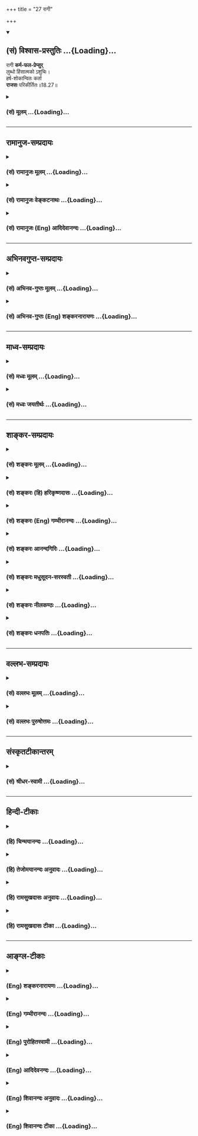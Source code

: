 +++
title = "27 रागी"

+++
<div class="js_include" newlevelforh1="2" title="(सं) विश्वास-प्रस्तुतिः" unfilled url="/mahAbhAratam/vyAsaH/shlokashaH/06-bhIShma-parva/03-bhagavad-gItA-parva/saMskRtam/vishvAsa-prastutiH/18_moxa-saMnyAsa-yogaH/27_rAgI.md">
<details open><summary><h2>(सं) विश्वास-प्रस्तुतिः ...{Loading}...</h2></summary>

रागी **कर्म-फल-प्रेप्सुर्**  
लुब्धो हिंसात्मको ऽशुचिः।  
हर्ष-शोकान्वितः कर्ता  
**राजसः** परिकीर्तितः॥18.27॥
</details>
</div>
<div class="js_include collapsed" newlevelforh1="3" title="(सं) मूलम्" unfilled url="/mahAbhAratam/vyAsaH/shlokashaH/06-bhIShma-parva/03-bhagavad-gItA-parva/saMskRtam/mUlam/18_moxa-saMnyAsa-yogaH/27_rAgI.md">
<details><summary><h3>(सं) मूलम् ...{Loading}...</h3></summary>

रागी कर्मफलप्रेप्सुर्लुब्धो हिंसात्मकोऽशुचिः।  
हर्षशोकान्वितः कर्ता राजसः परिकीर्तितः।।18.27।।
</details>
</div>


_________________
## रामानुज-सम्प्रदायः
<div class="js_include collapsed" newlevelforh1="3" title="(सं) रामानुजः मूलम्" unfilled url="/mahAbhAratam/vyAsaH/shlokashaH/06-bhIShma-parva/03-bhagavad-gItA-parva/saMskRtam/rAmAnujaH/mUlam/18_moxa-saMnyAsa-yogaH/27_rAgI.md">
<details><summary><h3>(सं) रामानुजः मूलम् ...{Loading}...</h3></summary>

।।18.27।।**रागी** यशोऽर्थी; **कर्मफलप्रेप्सुः** कर्मफलाथीं; **लुब्धः**
कर्मापेक्षितद्रव्यव्ययस्वभावरहितः **हिंसात्मकः** परान् पीडयित्वा तैः
कर्म कुर्वाणः; **अशुचिः** कर्मापेक्षितशुद्धिरहितः; **हर्षशोकान्वितः**
युद्धादौ कर्मणि जयादिसिद्ध्यसिद्ध्योः हर्षशोकान्वितः **कर्ता राजसः
परिकीर्तितः।**

</details>
</div>
<div class="js_include collapsed" newlevelforh1="3" title="(सं) रामानुजः वेङ्कटनाथः" unfilled url="/mahAbhAratam/vyAsaH/shlokashaH/06-bhIShma-parva/03-bhagavad-gItA-parva/saMskRtam/rAmAnujaH/venkaTanAthaH/18_moxa-saMnyAsa-yogaH/27_rAgI.md">
<details><summary><h3>(सं) रामानुजः वेङ्कटनाथः ...{Loading}...</h3></summary>

  
  
।।18.27।। कर्मफलप्रेप्सुः इत्यनेनानुश्रविकस्वर्गादिफलार्थी
त्वस्याभिधानात्रागी इत्यानुषङ्गिकदृष्टफलसङ्गविवक्षामाहयशोर्थीति।
अपात्रव्ययादिराहित्यस्य गुणत्वात्कर्मापेक्षितेति विशेषितम्। काममात्मानं
भार्यां पुत्रं वोपरुन्ध्यान्न त्वेव दासकर्मकरम् \[आ.ध.2।4।9।11\]
इत्याद्युक्तविपरीतस्वभावताऽत्र हिंसात्मकशब्देन
विवक्षितेत्याहपरान्पीडयित्वेति। कर्तृत्वोपयोगायतैः कर्म कुर्वाण इति
फलितोक्तिः। एवंकर्मापेक्षितशुद्धिरहित इत्यपि न हि
दर्शनस्पर्शनादियोग्यशुचित्वमात्रेण कर्मण्यतानिष्पत्तिरिति भावः।  
  

</details>
</div>
<div class="js_include collapsed" newlevelforh1="3" title="(सं) रामानुजः (Eng) आदिदेवानन्दः" unfilled url="/mahAbhAratam/vyAsaH/shlokashaH/06-bhIShma-parva/03-bhagavad-gItA-parva/saMskRtam/rAmAnujaH/english/AdidevAnandaH/18_moxa-saMnyAsa-yogaH/27_rAgI.md">
<details><summary><h3>(सं) रामानुजः (Eng) आदिदेवानन्दः ...{Loading}...</h3></summary>

18.27 The 'passionate' doer is one who aspires for fame; 'who seeks the fruits of his acts' is one who longs for the fruits of his acts; the
'greedy' is he who does not spend the wealth reired for the act; the
'harmful' is one, who while acting, hurts others; the 'impure', is one who lacks the purity reired for the act; who is moved by 'delight and grief' in war etc., is one who is elated or depressed by success or failure in victory (or the opposite) - a doer who fulfils these conditions is declared to be Rajasika.

</details>
</div>


_________________
## अभिनवगुप्त-सम्प्रदायः
<div class="js_include collapsed" newlevelforh1="3" title="(सं) अभिनव-गुप्तः मूलम्" unfilled url="/mahAbhAratam/vyAsaH/shlokashaH/06-bhIShma-parva/03-bhagavad-gItA-parva/saMskRtam/abhinava-guptaH/mUlam/18_moxa-saMnyAsa-yogaH/27_rAgI.md">
<details><summary><h3>(सं) अभिनव-गुप्तः मूलम् ...{Loading}...</h3></summary>

।।18.26 -- 18.28।। मुक्तसङ्ग इत्यादि तामस उच्यते इत्यन्तम्। अहं कर्ता इति
न वदन्; तच्छीलः; तद्धर्मा +++(N तद्धर्मः )+++ ; तत्साधुकारी वा यो न +++(S न यो
भवति ;N;K omit न )+++ भवति इति अनहंवादी इति। अनेन णिनिना
व्यवहारमात्रसंवृत्तिवशेन योगिनोऽपि अहं करोमि इति वचो न निषिद्धम्।
,हर्षशोकान्वितः; सिद्ध्यसिद्ध्योः। निकृतिः नैर्घृण्यम्।

</details>
</div>
<div class="js_include collapsed" newlevelforh1="3" title="(सं) अभिनव-गुप्तः (Eng) शङ्करनारायणः" unfilled url="/mahAbhAratam/vyAsaH/shlokashaH/06-bhIShma-parva/03-bhagavad-gItA-parva/saMskRtam/abhinava-guptaH/english/shankaranArAyaNaH/18_moxa-saMnyAsa-yogaH/27_rAgI.md">
<details><summary><h3>(सं) अभिनव-गुप्तः (Eng) शङ्करनारायणः ...{Loading}...</h3></summary>

18.27 See Comment under 18.28

</details>
</div>


_________________
## माध्व-सम्प्रदायः
<div class="js_include collapsed" newlevelforh1="3" title="(सं) मध्वः मूलम्" unfilled url="/mahAbhAratam/vyAsaH/shlokashaH/06-bhIShma-parva/03-bhagavad-gItA-parva/saMskRtam/madhvaH/mUlam/18_moxa-saMnyAsa-yogaH/27_rAgI.md">
<details><summary><h3>(सं) मध्वः मूलम् ...{Loading}...</h3></summary>

।।18.27।। Sri Madhvacharya did not comment on this sloka.

</details>
</div>
<div class="js_include collapsed" newlevelforh1="3" title="(सं) मध्वः जयतीर्थः" unfilled url="/mahAbhAratam/vyAsaH/shlokashaH/06-bhIShma-parva/03-bhagavad-gItA-parva/saMskRtam/madhvaH/jayatIrthaH/18_moxa-saMnyAsa-yogaH/27_rAgI.md">
<details><summary><h3>(सं) मध्वः जयतीर्थः ...{Loading}...</h3></summary>

।।18.27।। Sri Jayatirtha did not comment on this sloka.

</details>
</div>


_________________
## शाङ्कर-सम्प्रदायः
<div class="js_include collapsed" newlevelforh1="3" title="(सं) शङ्करः मूलम्" unfilled url="/mahAbhAratam/vyAsaH/shlokashaH/06-bhIShma-parva/03-bhagavad-gItA-parva/saMskRtam/shankaraH/mUlam/18_moxa-saMnyAsa-yogaH/27_rAgI.md">
<details><summary><h3>(सं) शङ्करः मूलम् ...{Loading}...</h3></summary>

।।18.27।। --,**रागी** रागः अस्य अस्तीति रागी; **कर्मफलप्रेप्सुः**
कर्मफलार्थी इत्यर्थः; **लुब्धः** परद्रव्येषु संजाततृष्णः; तीर्थादौ च
स्वद्रव्यापरित्यागी वा; **हिंसात्मकः** परपीडाकरस्वभावः; **अशुचिः**
बाह्याभ्यन्तरशौचवर्जितः; **हर्षशोकान्वितः** इष्टप्राप्तौ हर्षः
अनिष्टप्राप्तौ इष्टवियोगे च शोकः ताभ्यां हर्षशोकाभ्याम् अन्वितः
संयुक्तः; तस्यैव च कर्मणः संपत्तिविपत्तिभ्यां हर्षशोकौ स्याताम्; ताभ्यां
संयुक्तो यः **कर्ता सः राजसः परिकीर्तितः**।।

</details>
</div>
<div class="js_include collapsed" newlevelforh1="3" title="(सं) शङ्करः (हि) हरिकृष्णदासः" unfilled url="/mahAbhAratam/vyAsaH/shlokashaH/06-bhIShma-parva/03-bhagavad-gItA-parva/saMskRtam/shankaraH/hindI/harikRShNadAsaH/18_moxa-saMnyAsa-yogaH/27_rAgI.md">
<details><summary><h3>(सं) शङ्करः (हि) हरिकृष्णदासः ...{Loading}...</h3></summary>

।।18.27।। जो कर्ता रागी है -- जिसमें राग यानी आसक्ति विद्यमान है; जो
कर्मफलको चाहनेवाला है -- कर्मफलकी इच्छा रखता है; जो लोभी यानी दूसरोंके
धनमें तृष्णा रखनेवाला है और तीर्थादि ( उपर्युक्त देशकाल ) में भी अपने
धनको खर्च करनेवाला नहीं है। तथा जो हिंसात्मक -- दूसरोंको कष्ट पहुँचानेके
स्वभाववाला; अशुचि -- बाहरी और भीतरी दोनों प्रकारका शुद्धिसे रहित और
हर्षशोकसे लिप्त यानी इष्ट पदार्थकी प्राप्तिमें हर्ष एवं अनिष्टकी
प्राप्ति और इष्टके वियोगमें होनेवाला शोक -- इन दोनों प्रकारके भावोंसे
युक्त है; -- ऐसे पुरुषको ही कर्मोंकी सिद्धिअसिद्धिमें हर्षशोक हुआ करते
हैं; अतः जो कर्ता उन दोनोंसे युक्त है; वह राजस कहा जाता है।

</details>
</div>
<div class="js_include collapsed" newlevelforh1="3" title="(सं) शङ्करः (Eng) गम्भीरानन्दः" unfilled url="/mahAbhAratam/vyAsaH/shlokashaH/06-bhIShma-parva/03-bhagavad-gItA-parva/saMskRtam/shankaraH/english/gambhIrAnandaH/18_moxa-saMnyAsa-yogaH/27_rAgI.md">
<details><summary><h3>(सं) शङ्करः (Eng) गम्भीरानन्दः ...{Loading}...</h3></summary>

18.27 Karta, the agent; ragi, who has attachment; karma-phala-prepsuh,
who is desirous of the results of actions; lubdhah, covetous, greedy for
other's property, and does not part with his own (when) at holy places;
himsatmakah, cruel by nature, having a nature that cuases pain to
others; asucih, unclean, devoid of internal and external cleanliness;
and harsa-soka-anvitah, subject to joy and sorrow, affected by these
two, joy and sorrow-joy at the acisition of desired objects, sorrow at
getting undesired objects and losing coverted objects; and elation and
dejection may occur to that very person from his actions being aided or
hindered; one who is subject to those-; parikirtitah, is declared to be;
rajasah, possessed of rajas.

</details>
</div>
<div class="js_include collapsed" newlevelforh1="3" title="(सं) शङ्करः आनन्दगिरिः" unfilled url="/mahAbhAratam/vyAsaH/shlokashaH/06-bhIShma-parva/03-bhagavad-gItA-parva/saMskRtam/shankaraH/AnandagiriH/18_moxa-saMnyAsa-yogaH/27_rAgI.md">
<details><summary><h3>(सं) शङ्करः आनन्दगिरिः ...{Loading}...</h3></summary>

।।18.27।। राजसं कर्तारं कथयति -- **रागीति।** कर्मविषयो रागः;
कर्मफलप्रेप्सुरिति फलरागस्य पृथक्कथनात्। स्वाभिप्रायाप्रकटीकरणपूर्वकं
परपीडनं परविच्छेदनं तेन स्वार्थपर इत्यर्थः।

</details>
</div>
<div class="js_include collapsed" newlevelforh1="3" title="(सं) शङ्करः मधुसूदन-सरस्वती" unfilled url="/mahAbhAratam/vyAsaH/shlokashaH/06-bhIShma-parva/03-bhagavad-gItA-parva/saMskRtam/shankaraH/madhusUdana-sarasvatI/18_moxa-saMnyAsa-yogaH/27_rAgI.md">
<details><summary><h3>(सं) शङ्करः मधुसूदन-सरस्वती ...{Loading}...</h3></summary>

।।18.27।। रागी कामाद्याकुलचित्तः; अतएव कर्मफलप्रेप्सुः कर्मफलार्थी;
लुब्धः परद्रव्याभिलाषी धर्मार्थं स्वद्रव्यत्यागासमर्थश्च;
स्वाभिप्रायप्रकटनेन परवृत्तिच्छेदनं हिंसा तदात्मकस्तत्स्वभावः
स्वाभिप्रायाप्रकटने तु नैष्कृतिक इति भेदः; अशुचिः शास्त्रोक्तशौचहीनः;
सिद्ध्यसिद्ध्योः कर्मफलस्य हर्षशोकान्वितः कर्ता राजसः परिकीर्तितः।

</details>
</div>
<div class="js_include collapsed" newlevelforh1="3" title="(सं) शङ्करः नीलकण्ठः" unfilled url="/mahAbhAratam/vyAsaH/shlokashaH/06-bhIShma-parva/03-bhagavad-gItA-parva/saMskRtam/shankaraH/nIlakaNThaH/18_moxa-saMnyAsa-yogaH/27_rAgI.md">
<details><summary><h3>(सं) शङ्करः नीलकण्ठः ...{Loading}...</h3></summary>

।।18.27।। रागी विषयलोलुपः। अतएव कर्मणः फलं प्रेप्सतीति कर्मफलप्रेप्सुः।
लुब्धः परद्रव्यादौ संजाततृष्णस्तीर्थादौ वा द्रव्यापरित्यागी। हिंसात्मकः
परपीडाकरस्वभावः। अशुचिर्बाह्यान्तःशौचवर्जित इष्टानिष्टप्राप्तौ
हर्षशोकान्वितश्च यः कर्ता स राजसः परिकीर्तितः।

</details>
</div>
<div class="js_include collapsed" newlevelforh1="3" title="(सं) शङ्करः धनपतिः" unfilled url="/mahAbhAratam/vyAsaH/shlokashaH/06-bhIShma-parva/03-bhagavad-gItA-parva/saMskRtam/shankaraH/dhanapatiH/18_moxa-saMnyAsa-yogaH/27_rAgI.md">
<details><summary><h3>(सं) शङ्करः धनपतिः ...{Loading}...</h3></summary>

।।18.27।। सात्त्विककर्तारमुदाहृत्य राजसं तमाह -- रागी रागवान्
कर्मफलप्रेप्सुः कर्मफलपशुस्वर्गाद्यर्थी; लुब्धः परद्रव्येषु संजाततृष्णः
तीर्थादौ स्वद्रव्यापरित्यागी च; हिंसात्मकः वृत्तिच्छेदादिना
परपीडाकरस्वभावः; अशुचिर्बाह्यान्तःशौचवर्जितः इष्टप्राप्तावनिष्टवियोगे च
हर्षः अनिष्टप्राप्ताविष्टवियोगे च शोकः ताभ्यां हर्षशोकाभ्यामन्वितो
युक्तः; तस्यैव कर्मणः संपत्तिविपत्त्योर्जाताभ्यां हर्षशोकाभ्यामन्वित
इतिवा एवंविधो यः कर्ता स राजसः परिकीर्तितः।

</details>
</div>


_________________
## वल्लभ-सम्प्रदायः
<div class="js_include collapsed" newlevelforh1="3" title="(सं) वल्लभः मूलम्" unfilled url="/mahAbhAratam/vyAsaH/shlokashaH/06-bhIShma-parva/03-bhagavad-gItA-parva/saMskRtam/vallabhaH/mUlam/18_moxa-saMnyAsa-yogaH/27_rAgI.md">
<details><summary><h3>(सं) वल्लभः मूलम् ...{Loading}...</h3></summary>

।।18.27।। रागीति। कर्मफलप्रेप्सुस्तादृशः कोऽपि लुब्धो हिंसात्मकः कर्ता न
तत्फलं राज्यस्वर्गादि लभते किन्तु हर्षशोकौ ताभ्यामन्वित इति राजसः।

</details>
</div>
<div class="js_include collapsed" newlevelforh1="3" title="(सं) वल्लभः पुरुषोत्तमः" unfilled url="/mahAbhAratam/vyAsaH/shlokashaH/06-bhIShma-parva/03-bhagavad-gItA-parva/saMskRtam/vallabhaH/puruShottamaH/18_moxa-saMnyAsa-yogaH/27_rAgI.md">
<details><summary><h3>(सं) वल्लभः पुरुषोत्तमः ...{Loading}...</h3></summary>

  
  
।।18.27।। राजसमाह -- रागीति। रागी स्वसम्बन्धित्वज्ञानभ्रमेण
तदर्थप्रयत्नेन लौकिकासक्तः; कर्मफलप्रेप्सुः कर्मफलाभिलाषप्रवृत्तिमान्;
लुब्धः बहुफलाल्पकर्मश्रुतप्रामाण्यविधृतसर्वाभिलाषप्रवृत्तः; हिंसात्मकः
परपीडनस्वभावः; अशुचिः स्नानाचमनादिशौचविहीनः; हर्षशोकान्वितः फलसिद्धौ
हर्षः असिद्धौ शोकस्ताभ्यामन्वितः; एतादृशः कर्त्ता राजसः विक्षिप्तस्वभावः
परिकीर्तितः।  
  

</details>
</div>


_________________
## संस्कृतटीकान्तरम्
<div class="js_include collapsed" newlevelforh1="3" title="(सं) श्रीधर-स्वामी" unfilled url="/mahAbhAratam/vyAsaH/shlokashaH/06-bhIShma-parva/03-bhagavad-gItA-parva/saMskRtam/shrIdhara-svAmI/18_moxa-saMnyAsa-yogaH/27_rAgI.md">
<details><summary><h3>(सं) श्रीधर-स्वामी ...{Loading}...</h3></summary>

।।18.27।। राजसं कर्तारमाह **-- रागीति।** रागी पुत्रादिप्रीतिमान्;
कर्मफलप्रेप्सुः कर्मफलकामी; लुब्धः परस्वाभिलाषी; हिंसात्मको मारकस्वभावः;
अशुचिर्विहितशौचशून्यः; लाभालाभयोर्हर्षशोकाभ्यामन्वितः कर्ता राजसः
परिकीर्तितः।

</details>
</div>


_________________
## हिन्दी-टीकाः
<div class="js_include collapsed" newlevelforh1="3" title="(हि) चिन्मयानन्दः" unfilled url="/mahAbhAratam/vyAsaH/shlokashaH/06-bhIShma-parva/03-bhagavad-gItA-parva/hindI/chinmayAnandaH/18_moxa-saMnyAsa-yogaH/27_rAgI.md">
<details><summary><h3>(हि) चिन्मयानन्दः ...{Loading}...</h3></summary>

।।18.27।। इस श्लोक में राजस कर्ता का सम्पूर्ण चित्रण किया गया है। उसके
लिए प्रयुक्त विशेषणों को भी विशेष क्रम दिया गया है; जो अध्ययन करने योग्य
है। इन्द्रियगोचर विषय को सत्य; सुन्दर एवं सुख का साधन समझने से उसके प्रति
राग उत्पन्न होता है। यही राग अधिक तीव्र होने पर प्रेप्सा अर्थात् इच्छा
का रूप धारण करता है। इसे यहाँ कर्मफल प्रेप्सु शब्द से दर्शाया गया है।
कामना से अभिभूत पुरुष को इच्छित वस्तु प्राप्त हो जाने पर; उससे ही सन्तोष
न होकर; उसका लोभ उत्पन्न होता है। वह पुरुष लुब्ध अर्थात् लोभी बन जाता
है। संस्कृत की उक्ति है लोभात् पापस्य कारणम् अर्थात् लोभ से पाप के
कारणों का उद्भव होता है यह लोभी पुरुष अपने लाभ के लिए हिंसा करने में भी
प्रवृत्त हो सकता है। उसे लोगों के कष्ट और पीड़ा की कोई चिन्ता नहीं होती।
वह अशुचि अर्थात् दुष्ट स्वभाव का बन जाता है। येनकेन प्रकारेण वह अपने ही
स्वार्थ की सिद्धि चाहता है। और अन्त में; जब इष्ट अनिष्ट फलों की प्राप्ति
होती है; तब उसे हर्षातिरेक या शोकाकुलता होना स्वाभाविक और अवश्यंभावी है।
यह है; राजस कर्ता का सम्पूर्ण चित्रण। हम देखते हैं कि सामान्यत नैतिक एवं
धार्मिक आचरण करने वाला व्यक्ति भी जब कभी काम के भूत से अभिभूत हो जाता
है; तब उसके सद्गुण लुप्तप्राय हो जाते हैं और तत्पश्चात् उसके कर्म
प्रतिशोधपूर्ण तथा योजनाएं दुष्ट और हिंसक होती हैं। ऐसा राजस कर्ता जीवन
में दुख ही भोगता रहता है। अब; तामस कर्ता का वर्णन करते हैं

</details>
</div>
<div class="js_include collapsed" newlevelforh1="3" title="(हि) तेजोमयानन्दः अनुवादः" unfilled url="/mahAbhAratam/vyAsaH/shlokashaH/06-bhIShma-parva/03-bhagavad-gItA-parva/hindI/tejomayAnandaH/anuvAdaH/18_moxa-saMnyAsa-yogaH/27_rAgI.md">
<details><summary><h3>(हि) तेजोमयानन्दः अनुवादः ...{Loading}...</h3></summary>

।।18.27।। रागी, कर्मफल का इच्छुक, लोभी, हिंसक स्वभाव वाला, अशुद्ध और
हर्षशोक से युक्त कर्ता राजस कहलाता है।।

</details>
</div>
<div class="js_include collapsed" newlevelforh1="3" title="(हि) रामसुखदासः अनुवादः" unfilled url="/mahAbhAratam/vyAsaH/shlokashaH/06-bhIShma-parva/03-bhagavad-gItA-parva/hindI/rAmasukhadAsaH/anuvAdaH/18_moxa-saMnyAsa-yogaH/27_rAgI.md">
<details><summary><h3>(हि) रामसुखदासः अनुवादः ...{Loading}...</h3></summary>

।।18.27।। जो कर्ता रागी, कर्मफलकी इच्छावाला, लोभी, हिंसाके स्वभाववाला,
अशुद्ध और हर्षशोकसे युक्त है, वह राजस कहा गया है।

</details>
</div>
<div class="js_include collapsed" newlevelforh1="3" title="(हि) रामसुखदासः टीका" unfilled url="/mahAbhAratam/vyAsaH/shlokashaH/06-bhIShma-parva/03-bhagavad-gItA-parva/hindI/rAmasukhadAsaH/TIkA/18_moxa-saMnyAsa-yogaH/27_rAgI.md">
<details><summary><h3>(हि) रामसुखदासः टीका ...{Loading}...</h3></summary>

।।18.27।।***व्याख्या --***  **रागी --** रागका स्वरूप रजोगुण होनेके
कारण भगवान्ने राजस कर्ताके लक्षणोंमें,सबसे पहले रागी पद दिया है। रागका
अर्थ है -- कर्मोंमें; कर्मोंके फलोंमें तथा वस्तु; पदार्थ आदिमें मनका
खिंचाव होना; मनकी प्रियता होना। इन चीजोंका जिसपर रंग चढ़ जाता है; वह
रागी होता है।**कर्मफलप्रेप्सुः --** राजस मनुष्य कोई भी काम करेगा तो वह
किसी फलकी चाहनाको लेकर ही करेगा जैसे -- मैं ऐसाऐसा अनुष्ठान कर रहा हूँ;
दान दे रहा हूँ; उससे यहाँ धन; मान; बड़ाई आदि मिलेंगे और परलोकमें
स्वर्गादिके भोग; सुख आदि मिलेंगे मैं ऐसीऐसी दवाइयोंका सेवन कर रहा हूँ तो
उनसे मेरा शरीर नीरोग रहेगा; आदि।**लुब्धः --** राजस मनुष्यको जितना जो कुछ
मिलता है; उसमें वह संतोष नहीं करता; प्रत्युत **जिमि प्रतिलाभ लोभ
अधिकाई** की तरह और मिलता रहे; और मिलता रहे अर्थात् आदर; सत्कार; महिमा
आदि अधिकसेअधिक होते रहें धन; पुत्र; परिवार आदि अधिकसेअधिक बढ़ते रहें --
इस प्रकारकी लाग लगी रहती है; लोभ लगा रहता है।**हिंसात्मकः --** वह
हिंसाके स्वभाववाला होता है। अपने स्वार्थके लिये वह दूसरोंके नुकसानकी;
दुःखकी परवाह नहीं करता। वह ज्योंज्यों अधिक भोगसामग्री इकट्ठी करके भोग
भोगता है; त्योंहीत्यों दूसरे अभावग्रस्त लोगोंके हृदयमें जलन पैदा होती
है। अतः दूसरोंके दुःखकी परवाह न करना तथा भोग भोगना हिंसा ही है।  
  
तामस कर्म (18। 25) और राजस कर्ता -- दोनोंमें हिंसा बतानेका तात्पर्य यह
है कि मूढ़ता रहनेके कारण तामस मनुष्यकी क्रियाएँ विवेकपूर्वक नहीं होतीं
अतः चलनेफिरने; उठनेबैठने आदिमें उसके द्वारा हिंसा होती है। राजस मनुष्य
अपने सुखके लिये बढ़ियाबढ़िया भोग भोगता है तो उसको देखकर जिनको वे भोग
नहीं मिलते; उनके हृदयमें जलन होती है; यह हिंसा उस भोग भोगनेवालेको ही
लगती है। कारण कि कोई भी भोग बिना हिंसाके होता ही नहीं। तात्पर्य है कि
तामस मनुष्यके द्वारा तो कर्ममें हिंसा होती है और राजस मनुष्य स्वयं
हिंसात्मक होता है।**अशुचिः --** रागी पुरुष भोगबुद्धिसे जिन वस्तुओं;
पदार्थों आदिका संग्रह करता है; वे सब चीजें अपवित्र हो जाती हैं। वह जहाँ
रहता है; वहाँका वायुमण्डल अपवित्र हो जाता है। वह जिन कपड़ोंको पहनता है;
उन कपड़ोंमें भी अपवित्रता आ जाती है। यही कारण है कि आसक्तिममतावाले
मनुष्यके मरनेपर उसके कपड़े आदिको कोई रखना नहीं चाहता। जिस स्थानपर उसके
शवको जलाया जाता है; वहाँ कोई भजनध्यान करना चाहे तो उसका मन नहीं लगेगा।
वहाँ भूलसे कोई सो जायगा तो उसको प्रायः खराबखराब स्वप्न आयेंगे। तात्पर्य
यह है कि उत्पत्तिविनाशशील पदार्थोंकी तरफ आकृष्ट होते ही आसक्तिममतारूप
मलिनता आने लगती है; जिससे मनुष्यका शरीर और शरीरकी हड्डियाँतक अधिक
अपवित्र हो जाती हैं।**हर्षशोकान्वितः --** उसके सामने दिनमें कितनी बार
सफलताविफलता; अनुकूलप्रतिकूल परिस्थिति; घटना आदि आते रहते हैं; उनको लेकर
वह हर्षशोक; रागद्वेष; सुखदुःख आदिमें ही उलझा रहता है।**कर्ता राजसः
परिकीर्तितः --** उपर्युक्त लक्षणोंवाला कर्ता राजस कहा गया है।  
  
***सम्बन्ध --***  अब तामस कर्ताके लक्षण बताते हैं।

</details>
</div>


_________________
## आङ्ग्ल-टीकाः
<div class="js_include collapsed" newlevelforh1="3" title="(Eng) शङ्करनारायणः" unfilled url="/mahAbhAratam/vyAsaH/shlokashaH/06-bhIShma-parva/03-bhagavad-gItA-parva/english/shankaranArAyaNaH/18_moxa-saMnyAsa-yogaH/27_rAgI.md">
<details><summary><h3>(Eng) शङ्करनारायणः ...{Loading}...</h3></summary>

18.27. The agent, who is a man of passion; who craves for the fruit of his action, and is avaricious; who is injurious by nature, is impure and is overpowered by joy and griefthat agent is proclaimed to be of the Rajas (Strand).

</details>
</div>
<div class="js_include collapsed" newlevelforh1="3" title="(Eng) गम्भीरानन्दः" unfilled url="/mahAbhAratam/vyAsaH/shlokashaH/06-bhIShma-parva/03-bhagavad-gItA-parva/english/gambhIrAnandaH/18_moxa-saMnyAsa-yogaH/27_rAgI.md">
<details><summary><h3>(Eng) गम्भीरानन्दः ...{Loading}...</h3></summary>

18.27 The agent who has attachment, who is desirous of the results of actions, covetous, cruel by nature, unclean and subject to joy and sorrow is declared to be possessed of rajas.

</details>
</div>
<div class="js_include collapsed" newlevelforh1="3" title="(Eng) पुरोहितस्वामी" unfilled url="/mahAbhAratam/vyAsaH/shlokashaH/06-bhIShma-parva/03-bhagavad-gItA-parva/english/purohitasvAmI/18_moxa-saMnyAsa-yogaH/27_rAgI.md">
<details><summary><h3>(Eng) पुरोहितस्वामी ...{Loading}...</h3></summary>

18.27 In him who is impulsive, greedy, looking for reward, violent,
impure, torn between joy and sorrow,it may be assumed that in him Passion is predominant.

</details>
</div>
<div class="js_include collapsed" newlevelforh1="3" title="(Eng) आदिदेवनन्दः" unfilled url="/mahAbhAratam/vyAsaH/shlokashaH/06-bhIShma-parva/03-bhagavad-gItA-parva/english/AdidevanandaH/18_moxa-saMnyAsa-yogaH/27_rAgI.md">
<details><summary><h3>(Eng) आदिदेवनन्दः ...{Loading}...</h3></summary>

18.27 That doer is called Rajasika who is passionate, who seeks the fruits of his acts, who is greedy, harmful, impure and who is moved by delight and grief.

</details>
</div>
<div class="js_include collapsed" newlevelforh1="3" title="(Eng) शिवानन्दः अनुवादः" unfilled url="/mahAbhAratam/vyAsaH/shlokashaH/06-bhIShma-parva/03-bhagavad-gItA-parva/english/shivAnandaH/anuvAdaH/18_moxa-saMnyAsa-yogaH/27_rAgI.md">
<details><summary><h3>(Eng) शिवानन्दः अनुवादः ...{Loading}...</h3></summary>

18.27 Passionate, desiring to obtain the reward of actions, greedy,
cruel, impure, moved by joy and sorrow, such an agent is said to be Rajasic (passionate).

</details>
</div>
<div class="js_include collapsed" newlevelforh1="3" title="(Eng) शिवानन्दः टीका" unfilled url="/mahAbhAratam/vyAsaH/shlokashaH/06-bhIShma-parva/03-bhagavad-gItA-parva/english/shivAnandaH/TIkA/18_moxa-saMnyAsa-yogaH/27_rAgI.md">
<details><summary><h3>(Eng) शिवानन्दः टीका ...{Loading}...</h3></summary>

18.27 रागी passionate; कर्मफलप्रेप्सुः desirous of the fruit of action;
लुब्धः greedy; हिंसात्मकः cruel; अशुचिः impure; हर्षशोकान्वितः moved by joy and sorrow; कर्ता agent; राजसः Rajasic (passionate); परिकीर्तितः is called.Commentary A passionate agent is the abode of sins and of greed of the whole world. Wherever he imagines that he may gain worldly fruit he will strive wholeheartedly to obtain it. Whatsoever he gains he keeps strictly to himself and his family. If he attains the fruits of his actions he rejoices. If he fails in his attempt he is overcome by grief.Lubdhah Greedy Thirsting for others property not sharing ones own wealth with deserving persons.Himsatmakah Doing injury to others.Asuchih Impure Having no external and internal purity. (Internal purity is freedom from lust;,anger; greed and pride the heart is filled with compassion; complacency; forgiveness; dispassion; love;
etc.)Harshasokanvitah Joy on the attainment of what is desirable;
pleasant or agreeable sorrow on the attainment of what is not desirable;
pleasant or agreeable; and on having to part with what is desirable. He will be elated with joy when he attains success he will be overcoming by grief when he fails in his undertaking.

</details>
</div>
